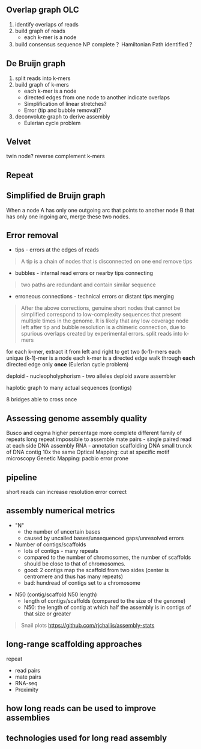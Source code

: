 ## Overlap graph OLC
1. identify overlaps of reads
2. build graph of reads
	* each k-mer is a node
3. build consensus sequence
NP complete？
Hamiltonian Path identified？
## De Bruijn graph
1. split reads into k-mers
2. build graph of k-mers
	* each k-mer is a node
	* directed edges from one node to another indicate overlaps
	* Simplification of linear stretches?
	* Error (tip and bubble removal)?
3. deconvolute graph to derive assembly
	* Eulerian cycle problem
## Velvet
twin node?
reverse complement k-mers
## Repeat

## Simplified de Bruijn graph
When a node A has only one outgoing arc that points to another node B that has only one ingoing arc, merge these two nodes.
## Error removal
* tips - errors at the edges of reads
> A tip is a chain of nodes that is disconnected on one end
> remove tips
* bubbles - internal read errors or nearby tips connecting
> two paths are redundant and contain similar sequence
* erroneous connections - technical errors or distant tips merging
> After the above corrections, genuine short nodes that cannot be simplified correspond to low-complexity sequences that present multiple times in the genome.
> It is likely that any low coverage node left after tip and bubble resolution is a chimeric connection, due to spurious overlaps created by experimental errors.
split reads into k-mers

for each k-mer, extract it from left and right to get two (k-1)-mers
each unique (k-1)-mer is a node
each k-mer is a directed edge 
walk through **each** directed edge only **once** (Eulerian cycle problem)




deploid - nucleopholyphorism - two alleles
deploid aware assembler

haplotic
graph to many actual sequences (contigs)

8 bridges able to cross once


## Assessing genome assembly quality



Busco and cegma higher percentage more complete
 different family of repeats 
 long repeat impossible to assemble
 mate pairs - single paired read at each side
 DNA assembly
 RNA - annotation
 scaffolding DNA
 small trunck of DNA 
 contig
 10x the same
 Optical Mapping: cut at specific motif microscopy
 Genetic Mapping:
 pacbio error prone

## pipeline

 short reads can increase resolution 
 error correct 

## assembly numerical metrics
- "N" 
	+ the number of uncertain bases
	+ caused by uncalled bases/unsequenced gaps/unresolved errors
- Number of contigs/scaffolds
	+ lots of contigs - many repeats
	+ compared to the number of chromosomes, the number of scaffolds should be close to that of chromosomes.
	+ good: 2 contigs map the scaffold from two sides (center is centromere and thus has many repeats)
	+ bad: hundread of contigs set to a chromosome
* N50 (contig/scaffold N50 length)
	+ length of contigs/scaffolds (compared to the size of the genome)
	+ N50:  the length of contig at which half the assembly is in contigs of that size or greater
> Snail plots https://github.com/rjchallis/assembly-stats
## long-range scaffolding approaches
repeat
* read pairs
* mate pairs
* RNA-seq
* Proximity
## how long reads can be used to improve assemblies
## technologies used for long read assembly
<!--stackedit_data:
eyJoaXN0b3J5IjpbMTgwNjg3OTY5NCwxODM5Njg2NjU2LC0xMD
E4MTM5NjA2LC03MzgyNTE4Niw4MjY2NzY3NzYsNDcxNzc4NDUy
LDE3OTIxOTkwMzEsLTE3NjQ1NzQ1NjcsNjA5MzUzOTQsLTIyMj
E2NzEwNCwxNzEwOTUzNDE4LDEzOTc5MDc1MTIsLTE1MzgyNTAx
OTIsLTE0MTUzMjA1OTYsLTE4MDYyOTY2MjUsMjAxMjcyNzc3MS
wtMTkxMDA1MjI5MSwtMTE5Nzc2MDA0LC01NzU5NDM0ODcsLTEy
NDU5ODE5MTFdfQ==
-->